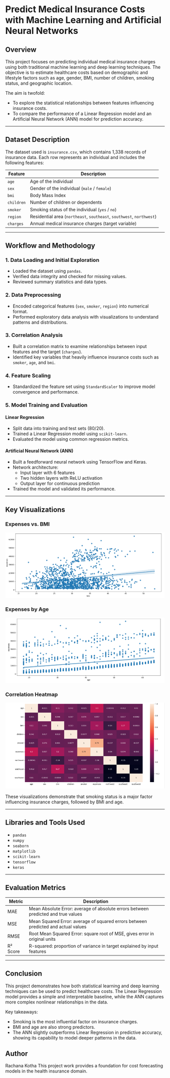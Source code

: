 # Predict Medical Insurance Costs with Machine Learning and Artificial Neural Networks

## Overview

This project focuses on predicting individual medical insurance charges using both traditional machine learning and deep learning techniques. The objective is to estimate healthcare costs based on demographic and lifestyle factors such as age, gender, BMI, number of children, smoking status, and geographic location.

The aim is twofold:
- To explore the statistical relationships between features influencing insurance costs.
- To compare the performance of a Linear Regression model and an Artificial Neural Network (ANN) model for prediction accuracy.

---

## Dataset Description

The dataset used is `insurance.csv`, which contains 1,338 records of insurance data. Each row represents an individual and includes the following features:

| Feature     | Description                                                              |
|-------------|--------------------------------------------------------------------------|
| `age`       | Age of the individual                                                    |
| `sex`       | Gender of the individual (`male` / `female`)                             |
| `bmi`       | Body Mass Index                                                          |
| `children`  | Number of children or dependents                                         |
| `smoker`    | Smoking status of the individual (`yes` / `no`)                          |
| `region`    | Residential area (`northeast`, `southeast`, `southwest`, `northwest`)    |
| `charges`   | Annual medical insurance charges (target variable)                       |

---

## Workflow and Methodology

### 1. Data Loading and Initial Exploration

- Loaded the dataset using `pandas`.
- Verified data integrity and checked for missing values.
- Reviewed summary statistics and data types.

### 2. Data Preprocessing

- Encoded categorical features (`sex`, `smoker`, `region`) into numerical format.
- Performed exploratory data analysis with visualizations to understand patterns and distributions.

### 3. Correlation Analysis

- Built a correlation matrix to examine relationships between input features and the target (`charges`).
- Identified key variables that heavily influence insurance costs such as `smoker`, `age`, and `bmi`.

### 4. Feature Scaling

- Standardized the feature set using `StandardScaler` to improve model convergence and performance.

### 5. Model Training and Evaluation

#### Linear Regression

- Split data into training and test sets (80/20).
- Trained a Linear Regression model using `scikit-learn`.
- Evaluated the model using common regression metrics.

#### Artificial Neural Network (ANN)

- Built a feedforward neural network using TensorFlow and Keras.
- Network architecture:
  - Input layer with 6 features
  - Two hidden layers with ReLU activation
  - Output layer for continuous prediction
- Trained the model and validated its performance.

---

## Key Visualizations

### Expenses vs. BMI

![Expenses vs Bmi](/Insurance-Prediction/SmokersVsExpenses.png)

### Expenses by Age

![Age vs Expenses](/Insurance-Prediction/ageVsexpenses.png)

### Correlation Heatmap

![Correlation Heatmap](/Insurance-Prediction/CorrelationHeatmap.png)

These visualizations demonstrate that smoking status is a major factor influencing insurance charges, followed by BMI and age.

---

## Libraries and Tools Used

- `pandas`
- `numpy`
- `seaborn`
- `matplotlib`
- `scikit-learn`
- `tensorflow`
- `keras`

---

## Evaluation Metrics

| Metric       | Description                                                                 |
|--------------|-----------------------------------------------------------------------------|
| MAE          | Mean Absolute Error: average of absolute errors between predicted and true values |
| MSE          | Mean Squared Error: average of squared errors between predicted and actual values |
| RMSE         | Root Mean Squared Error: square root of MSE, gives error in original units |
| R² Score     | R-squared: proportion of variance in target explained by input features     |

---

## Conclusion

This project demonstrates how both statistical learning and deep learning techniques can be used to predict healthcare costs. The Linear Regression model provides a simple and interpretable baseline, while the ANN captures more complex nonlinear relationships in the data.

Key takeaways:
- Smoking is the most influential factor on insurance charges.
- BMI and age are also strong predictors.
- The ANN slightly outperforms Linear Regression in predictive accuracy, showing its capability to model deeper patterns in the data.


## Author
Rachana Kotha
This project work provides a foundation for cost forecasting models in the health insurance domain.
